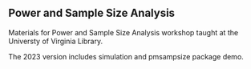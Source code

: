 ## Power and Sample Size Analysis

Materials for Power and Sample Size Analysis workshop taught at the Universty of Virginia Library.

The 2023 version includes simulation and pmsampsize package demo.
